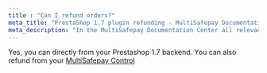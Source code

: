 ```yaml
---
title : "Can I refund orders?"
meta_title: "PrestaShop 1.7 plugin refunding - MultiSafepay Documentation Center"
meta_description: "In the MultiSafepay Documentation Center all relevant information regarding our Plugins and API. As well as Support pages for Payment Method, Tools and General Questions. You can also find the contact details of our Support Team and Integration Team."
---
```

Yes, you can directly from your Prestashop 1.7 backend.
You can also refund from your [MultiSafepay Control](https://merchant.multisafepay.com)

